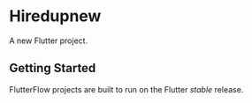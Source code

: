 #  Hiredupnew

A new Flutter project.

## Getting Started

FlutterFlow projects are built to run on the Flutter _stable_ release.
